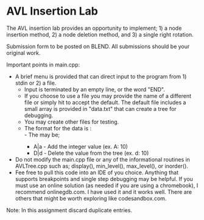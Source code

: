  

# **AVL Insertion Lab**

The AVL insertion lab provides an opportunity to implement; 1) a node insertion method, 2) a node deletion method, and 3) a single right rotation.

Submission form to be posted on BLEND.   All submissions should be your original work.

Important points in main.cpp:

- A brief menu is provided that can direct input to the program from 1) stdin or 2) a file.  
    - Input is terminated by an empty line, or the word "END".
    - If you choose to use a file you may provide the name of a different file or simply hit <enter> to accept the default.   The default file includes a small array is provided in "data.txt" that can create a tree for debugging.  
    -    You may create other files for testing.
    -    The format for the data is <operation>:<data>  
        -    The <operation> may be;  
            - A|a - Add the integer value (ex. A: 10)
            - D|d - Delete the value from the tree (ex. d: 10)
- Do not modify the main.cpp file or any of the informational routines in AVLTree.cpp such as; display(), min_level(), max_level(), or inorder().
- Fee free to pull this code into an IDE of you choice.  Anything that supports breakpoints and single step debugging may be helpful.  If you must use an online solution (as needed if you are using a chromebook), I recommend onlinegdb.com.  I have used it and it works well.  There are others that might be worth exploring like codesandbox.com.

Note: In this assignment discard duplicate entries.